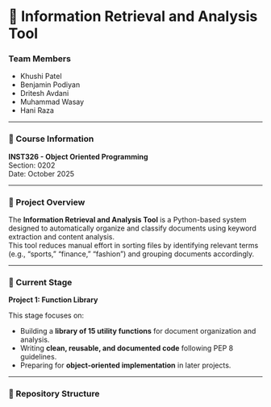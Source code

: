 # 🧠 Information Retrieval and Analysis Tool

### Team Members
- Khushi Patel  
- Benjamin Podiyan  
- Dritesh Avdani  
- Muhammad Wasay  
- Hani Raza  

---

### 📘 Course Information
**INST326 - Object Oriented Programming**  
Section: 0202  
Date: October 2025  

---

### 📄 Project Overview
The **Information Retrieval and Analysis Tool** is a Python-based system designed to automatically organize and classify documents using keyword extraction and content analysis.  
This tool reduces manual effort in sorting files by identifying relevant terms (e.g., “sports,” “finance,” “fashion”) and grouping documents accordingly.

---

### 🧱 Current Stage
**Project 1: Function Library**

This stage focuses on:
- Building a **library of 15 utility functions** for document organization and analysis.  
- Writing **clean, reusable, and documented code** following PEP 8 guidelines.  
- Preparing for **object-oriented implementation** in later projects.

---

### 📂 Repository Structure
